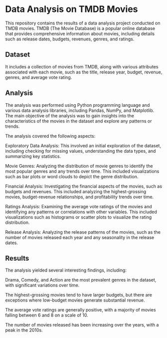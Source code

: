 # Data Analysis on TMDB Movies

This repository contains the results of a data analysis project conducted on TMDB movies. TMDB (The Movie Database) is a popular online database that provides comprehensive information about movies, including details such as release dates, budgets, revenues, genres, and ratings.

## Dataset
It includes a collection of movies from TMDB, along with various attributes associated with each movie, such as the title, release year, budget, revenue, genres, and average vote rating.

## Analysis
The analysis was performed using Python programming language and various data analysis libraries, including Pandas, NumPy, and Matplotlib. The main objective of the analysis was to gain insights into the characteristics of the movies in the dataset and explore any patterns or trends.

The analysis covered the following aspects:

  Exploratory Data Analysis: This involved an initial exploration of the dataset, including checking for missing values, understanding the data types, and summarizing key statistics.

  Movie Genres: Analyzing the distribution of movie genres to identify the most popular genres and any trends over time. This included visualizations such as bar plots or word clouds to depict the genre distribution.

  Financial Analysis: Investigating the financial aspects of the movies, such as budgets and revenues. This included analyzing the highest-grossing movies, budget-revenue relationships, and profitability trends over time.

  Ratings Analysis: Examining the average vote ratings of the movies and identifying any patterns or correlations with other variables. This included visualizations such as histograms or scatter plots to visualize the rating distribution.

  Release Analysis: Analyzing the release patterns of the movies, such as the number of movies released each year and any seasonality in the release dates.

## Results
The analysis yielded several interesting findings, including:

  Drama, Comedy, and Action are the most prevalent genres in the dataset, with significant variations over time.
  
  The highest-grossing movies tend to have larger budgets, but there are exceptions where low-budget movies generate substantial revenue.
  
  The average vote ratings are generally positive, with a majority of movies falling between 6 and 8 on a scale of 10.
  
  The number of movies released has been increasing over the years, with a peak in the 2010s.
